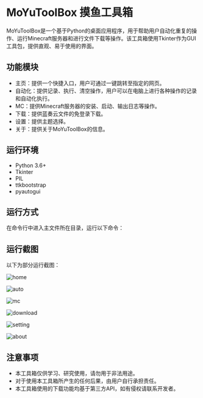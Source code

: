 # MoYuToolBox 摸鱼工具箱

MoYuToolBox是一个基于Python的桌面应用程序，用于帮助用户自动化重复的操作、运行Minecraft服务器和进行文件下载等操作。该工具箱使用Tkinter作为GUI工具包，提供直观、易于使用的界面。

## 功能模块

- 主页：提供一个快捷入口，用户可通过一键跳转至指定的网页。
- 自动化：提供记录、执行、清空操作，用户可以在电脑上进行各种操作的记录和自动化执行。
- MC：提供Minecraft服务器的安装、启动、输出日志等操作。
- 下载：提供蓝奏云文件的免登录下载。
- 设置：提供主题选择。
- 关于：提供关于MoYuToolBox的信息。

## 运行环境

- Python 3.6+
- Tkinter
- PIL
- ttkbootstrap
- pyautogui

## 运行方式

在命令行中进入主文件所在目录，运行以下命令：


## 运行截图

以下为部分运行截图：

![home](https://github.com/MoYuStudio/MoYu_ToolBox/blob/main/github/1.png)

![auto](https://github.com/MoYuStudio/MoYu_ToolBox/blob/main/github/2.png)

![mc](https://github.com/MoYuStudio/MoYu_ToolBox/blob/main/github/3.png)

![download](https://github.com/MoYuStudio/MoYu_ToolBox/blob/main/github/4.png)

![setting](https://github.com/MoYuStudio/MoYu_ToolBox/blob/main/github/4.png)

![about](https://github.com/MoYuStudio/MoYu_ToolBox/blob/main/github/5.png)

## 注意事项

- 本工具箱仅供学习、研究使用，请勿用于非法用途。
- 对于使用本工具箱所产生的任何后果，由用户自行承担责任。
- 本工具箱使用的下载功能均基于第三方API，如有侵权请联系开发者。
